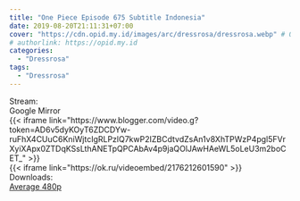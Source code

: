 ```yaml
---
title: "One Piece Episode 675 Subtitle Indonesia"
date: 2019-08-20T21:11:31+07:00
cover: "https://cdn.opid.my.id/images/arc/dressrosa/dressrosa.webp" # Optional, cover
# authorlink: https://opid.my.id
categories:
  - "Dressrosa"
tags:
  - "Dressrosa"
---
```

<div class="ui menu violet borderless inverted">
  <div class="header item active">
        Stream:
    </div>
  <a class="active item" data-tab="google">
    <i class="google drive icon"></i> Google
  </a>
  <a class="item nounderline" data-tab="mirror">
    <i class="odnoklassniki icon"></i> Mirror
  </a>
</div>
<div class="ui bottom attached tab segment active" style="border:0 !important;" data-tab="google">
{{< iframe link="https://www.blogger.com/video.g?token=AD6v5dyKOyT6ZDCDYw-ruFhX4CUuC6KniWjtcIgRLPzlQ7kwP2IZBCdtvdZsAn1v8XhTPWzP4pgl5FVrXyiXApx0ZTDqKSsLthANETpQPCAbAv4p9jaQOlJAwHAeWL5oLeU3m2boCET_" >}}
</div>
<div class="ui bottom attached tab segment" style="border:0 !important;" data-tab="mirror">
{{< iframe link="https://ok.ru/videoembed/2176212601590" >}}
</div>
<div class="ui menu violet borderless inverted">
  <div class="header item active">
        Downloads:
    </div>
  <a class="item nounderline" href="https://ouo.io/rLxAli" target="_blank" rel="dofollow"><i class="google drive icon"></i>
    Average 480p</a>
</div>